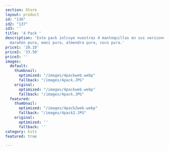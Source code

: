 ```yaml
---
section: Store
layout: product
id: "136"
id2: "137"
id3: ''
title: '4 Pack '
description: 'Este pack inlcuye nuestras 4 mantequillas en sus versiones más puras:
  marañón pura, maní pura, almendra pura, coco pura.'
price1: '20.10'
price2: '33.50'
price3: ''
images:
  default:
    thumbnail:
      optimized: "/images/4packweb.webp"
      fallback: "/images/4pack.JPG"
    original:
      optimized: "/images/4packweb.webp"
      fallback: "/images/4pack.JPG"
  featured:
    thumbnail:
      optimized: "/images/4pack2web.webp"
      fallback: "/images/4pack2.JPG"
    original:
      optimized: ''
      fallback: ''
category: kits
featured: true

---
```

